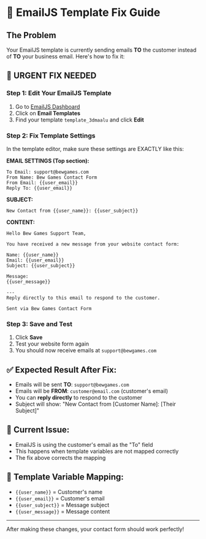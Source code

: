 # 🔧 EmailJS Template Fix Guide

## The Problem
Your EmailJS template is currently sending emails **TO** the customer instead of **TO** your business email. Here's how to fix it:

## 🚨 **URGENT FIX NEEDED**

### Step 1: Edit Your EmailJS Template
1. Go to [EmailJS Dashboard](https://dashboard.emailjs.com/admin)
2. Click on **Email Templates**
3. Find your template `template_3dmaalu` and click **Edit**

### Step 2: Fix Template Settings
In the template editor, make sure these settings are EXACTLY like this:

**EMAIL SETTINGS (Top section):**
```
To Email: support@bewgames.com
From Name: Bew Games Contact Form
From Email: {{user_email}}
Reply To: {{user_email}}
```

**SUBJECT:**
```
New Contact from {{user_name}}: {{user_subject}}
```

**CONTENT:**
```
Hello Bew Games Support Team,

You have received a new message from your website contact form:

Name: {{user_name}}
Email: {{user_email}}
Subject: {{user_subject}}

Message:
{{user_message}}

---
Reply directly to this email to respond to the customer.

Sent via Bew Games Contact Form
```

### Step 3: Save and Test
1. Click **Save**
2. Test your website form again
3. You should now receive emails at `support@bewgames.com`

## ✅ **Expected Result After Fix:**
- Emails will be sent **TO**: `support@bewgames.com`
- Emails will be **FROM**: `customer@email.com` (customer's email)
- You can **reply directly** to respond to the customer
- Subject will show: "New Contact from [Customer Name]: [Their Subject]"

## 🐛 **Current Issue:**
- EmailJS is using the customer's email as the "To" field
- This happens when template variables are not mapped correctly
- The fix above corrects the mapping

## 📧 **Template Variable Mapping:**
- `{{user_name}}` = Customer's name
- `{{user_email}}` = Customer's email
- `{{user_subject}}` = Message subject
- `{{user_message}}` = Message content

---

After making these changes, your contact form should work perfectly!